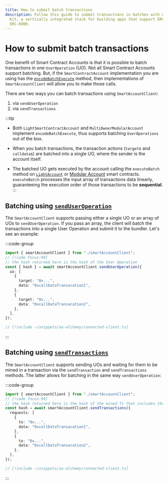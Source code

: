 ```yaml
---
title: How to submit batch transactions
description: Follow this guide to submit transactions in batches with Account
  Kit, a vertically integrated stack for building apps that support ERC-4337 and
  ERC-6900.
---
```


# How to submit batch transactions

One benefit of Smart Contract Accounts is that it is possible to batch transactions in one `UserOperation` (UO). Not all Smart Contract Accounts support batching. But, if the `SmartContractAccount` implementation you are using has the [`encodeBatchExecute`](/packages/aa-core/accounts/) method, then implementations of `SmartAccountClient` will allow you to make those calls.

There are two ways you can batch transactions using `SmartAccountClient`:

1. via `sendUserOperation`
2. via `sendTransactions`

:::tip

- Both `LightSmartContractAccount` and `MultiOwnerModularAccount` implement `encodeBatchExecute`, thus supports batching `UserOperations` out of the box.

- When you batch transactions, the transaction actions (`target`s and `calldata`s) are batched into a single UO, where the sender is the account itself.

- The batched UO gets executed by the account calling the `executeBatch` method on [`LightAccount`](https://github.com/alchemyplatform/light-account/blob/v1.1.0/src/LightAccount.sol) or [Modular Account](https://github.com/alchemyplatform/modular-account/blob/develop/src/account/UpgradeableModularAccount.sol) smart contracts. `executeBatch` processes the input array of transactions data linearly, guaranteeing the execution order of those transactions to be **sequential**.
  :::

## Batching using [`sendUserOperation`](/packages/aa-core/smart-account-client/actions/sendUserOperation)

The `SmartAccountClient` supports passing either a single UO or an array of UOs to `sendUserOperation`. If you pass an array, the client will batch the transactions into a single User Operation and submit it to the bundler. Let's see an example:

:::code-group

```ts [example.ts]
import { smartAccountClient } from "./smartAccountClient";
// [!code focus:99]
// the hash returned here is the hash of the User Operation
const { hash } = await smartAccountClient.sendUserOperation({
  uo: [
    {
      target: "0x...",
      data: "0xcallDataTransacation1",
    },
    {
      target: "0x...",
      data: "0xcallDataTransacation2",
    },
  ],
});
```

```ts [smartAccountClient.ts]
// [!include ~/snippets/aa-alchemy/connected-client.ts]
```

:::

## Batching using [`sendTransactions`](/packages/aa-core/smart-account-client/actions/sendTransactions)

The `SmartAccountClient` supports sending UOs and waiting for them to be mined in a transaction via the `sendTransaction` and `sendTransactions` methods. The latter allows for batching in the same way `sendUserOperation`:

:::code-group

```ts [example.ts]
import { smartAccountClient } from "./smartAccountClient";
// [!code focus:99]
// the hash returned here is the hash of the mined Tx that includes the UserOperation
const hash = await smartAccountClient.sendTransactions({
  requests: [
    {
      to: "0x...",
      data: "0xcallDataTransacation1",
    },
    {
      to: "0x...",
      data: "0xcallDataTransacation2",
    },
  ],
});
```

```ts [smartAccountClient.ts]
// [!include ~/snippets/aa-alchemy/connected-client.ts]
```

:::
